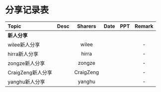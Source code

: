 # 分享记录表

|Topic|Desc|Sharers|Date|PPT|Remark|
|:--|:--:|:--:|:--:|:--:|:--:|
|**新人分享**|||||||
|wilee新人分享||wilee|||-|
|hirra新人分享||hirra|||-|
|zongze新人分享||zongze|||-|
|CraigZeng新人分享||CraigZeng|||-|
|yanghu新人分享||yanghu|||-|
